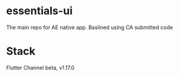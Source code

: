 # essentials-ui
The main repo for AE native app.  Baslined using CA submitted code

# Stack 
Flutter Channel beta, v1.17.0
